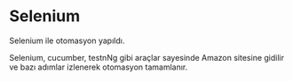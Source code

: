 # Selenium
Selenium ile otomasyon yapıldı.

Selenium, cucumber, testnNg gibi araçlar sayesinde Amazon sitesine gidilir ve bazı adımlar izlenerek otomasyon tamamlanır.
